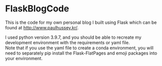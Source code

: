 # FlaskBlogCode
This is the code for my own personal blog I built using Flask which can be found at http://www.paulhussey.kr/.

I used python version 3.9.7, and you should be able to recreate my development environment with the requirements or yaml file.  
Note that if you use the yaml file to create a conda environment, you will need to separately pip install the Flask-FlatPages and emoji packages into your environment.
